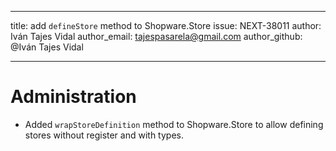 ---
title: add `defineStore` method to Shopware.Store
issue: NEXT-38011
author: Iván Tajes Vidal
author_email: tajespasarela@gmail.com
author_github: @Iván Tajes Vidal
___
# Administration
* Added `wrapStoreDefinition` method to Shopware.Store to allow defining stores without register and with types.

